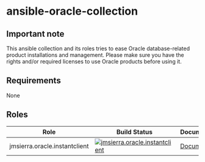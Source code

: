 # ansible-oracle-collection

## Important note
This ansible collection and its roles tries to ease Oracle database-related product installations and management. Please make sure you have the rights and/or required licenses to use Oracle products before using it.  

## Requirements
None

## Roles
| Role | Build Status | Documentation |
| ---- | ------------ | ------------- | 
| jmsierra.oracle.instantclient | [![jmsierra.oracle.instantclient](https://github.com/jmsierra/ansible-oracle-collection/actions/workflows/instantclient.yml/badge.svg?branch=develop)](https://github.com/jmsierra/ansible-oracle-collection/actions/workflows/instantclient.yml) | [Documentation](https://github.com/jmsierra/ansible-oracle-collection/blob/main/roles/instantclient/README.md) |
